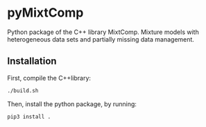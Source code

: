 # pyMixtComp

Python package of the C++ library MixtComp.
Mixture models with heterogeneous data sets and partially missing data management.

## Installation

First, compile the C++library:

``` bash
./build.sh
```

Then, install the python package, by running:

``` bash
pip3 install .
```
